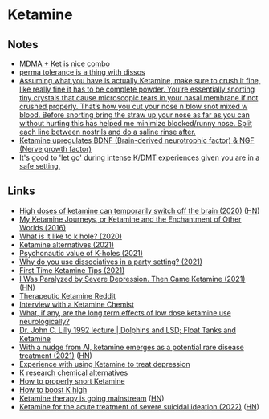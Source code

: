 # Ketamine

## Notes

- [MDMA + Ket is nice combo](https://www.reddit.com/r/ketamine/comments/oqdjwe/the_most_intense_hole_ive_ever_experienced/)
- [perma tolerance is a thing with dissos](https://www.reddit.com/r/ketamine/comments/oszyad/tolerance/)
- [Assuming what you have is actually Ketamine, make sure to crush it fine, like really fine it has to be complete powder. You’re essentially snorting tiny crystals that cause microscopic tears in your nasal membrane if not crushed properly. That’s how you cut your nose n blow snot mixed w blood. Before snorting bring the straw up your nose as far as you can without hurting this has helped me minimize blocked/runny nose. Split each line between nostrils and do a saline rinse after.](https://www.reddit.com/r/ketamine/comments/qwrfif/first_time_dont_know_what_to_make_of_it/)
- [Ketamine upregulates BDNF (Brain-derived neurotrophic factor) & NGF (Nerve growth factor)](https://www.reddit.com/r/Drugs/comments/rfiq90/is_ketamine_any_good/)
- [It's good to 'let go' during intense K/DMT experiences given you are in a safe setting.](https://www.reddit.com/r/ketamine/comments/rhm0gd/anyone_try_k_and_dmt_im_starting_to_settle_into/)

## Links

- [High doses of ketamine can temporarily switch off the brain (2020)](https://www.cam.ac.uk/research/news/high-doses-of-ketamine-can-temporarily-switch-off-the-brain-say-researchers) ([HN](https://news.ycombinator.com/item?id=23509366))
- [My Ketamine Journeys, or Ketamine and the Enchantment of Other Worlds (2016)](https://realitysandwich.com/321100/my-ketamine-journeys-or-ketamine-and-the-enchantment-of-other-worlds/)
- [What is it like to k hole? (2020)](https://www.reddit.com/r/ketamine/comments/hciwx8/what_is_it_like_to_k_hole/)
- [Ketamine alternatives (2021)](https://www.reddit.com/r/researchchemicals/comments/lf10rp/ketamine_alternatives/)
- [Psychonautic value of K-holes (2021)](https://www.reddit.com/r/RationalPsychonaut/comments/lv3mr5/why_does_it_seem_like_the_psychonautic_value_of/)
- [Why do you use dissociatives in a party setting? (2021)](https://www.reddit.com/r/researchchemicals/comments/mj6ti3/why_do_you_use_dissociatives_in_a_party_setting/)
- [First Time Ketamine Tips (2021)](https://www.reddit.com/r/ketamine/comments/no92ru/doing_ket_for_the_first_time_today_any_tips/)
- [I Was Paralyzed by Severe Depression. Then Came Ketamine (2021)](https://www.nytimes.com/2021/05/30/opinion/ketamine-treatment-depression.html) ([HN](https://news.ycombinator.com/item?id=27338596))
- [Therapeutic Ketamine Reddit](https://www.reddit.com/r/TherapeuticKetamine/)
- [Interview with a Ketamine Chemist](https://www.vice.com/en/article/ppzgk9/interview-with-ketamine-chemist-704-v18n2)
- [What, if any, are the long term effects of low dose ketamine use neurologically?](https://www.reddit.com/r/AskDrugNerds/comments/of8s7z/what_if_any_are_the_long_term_effects_of_low_dose/)
- [Dr. John C. Lilly 1992 lecture | Dolphins and LSD; Float Tanks and Ketamine](https://www.youtube.com/watch?v=nGhCpC5hH0k)
- [With a nudge from AI, ketamine emerges as a potential rare disease treatment (2021)](https://www.statnews.com/2021/08/05/artificial-intelligence-rare-disease-andp-medikanren/) ([HN](https://news.ycombinator.com/item?id=28099548))
- [Experience with using Ketamine to treat depression](https://twitter.com/BlackForestBoi/status/1471431629096824833)
- [K research chemical alternatives](https://www.reddit.com/r/ketamine/comments/rlijuy/k_research_chemical_alternative/)
- [How to properly snort Ketamine](https://www.reddit.com/r/Drugs/comments/60ixfc/ket_snorting_tips/)
- [How to boost K high](https://www.reddit.com/r/ketamine/comments/rp5z2e/tips_on_how_to_boost_your_ketamine_high/)
- [Ketamine therapy is going mainstream](https://www.newyorker.com/culture/annals-of-inquiry/ketamine-therapy-is-going-mainstream-are-we-ready) ([HN](https://news.ycombinator.com/item?id=29725502))
- [Ketamine for the acute treatment of severe suicidal ideation (2022)](https://www.bmj.com/content/376/bmj-2021-067194) ([HN](https://news.ycombinator.com/item?id=30675879))